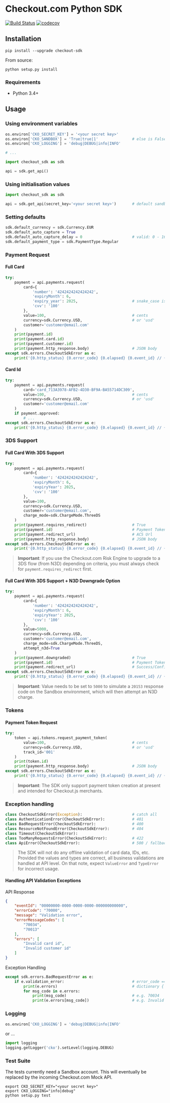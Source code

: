 # Checkout.com Python SDK

[![Build Status](https://travis-ci.org/checkout/checkout-sdk-python.svg?branch=master)](https://travis-ci.org/checkout/checkout-sdk-python)
[![codecov](https://codecov.io/gh/checkout/checkout-sdk-python/branch/master/graph/badge.svg)](https://codecov.io/gh/checkout/checkout-sdk-python)

## Installation

    pip install --upgrade checkout-sdk

From source:

    python setup.py install

### Requirements

* Python 3.4+

## Usage

### Using environment variables

``` python
os.environ['CKO_SECRET_KEY'] = '<your secret key>'
os.environ['CKO_SANDBOX'] = 'True|true|1'               # else is False (Production)
os.environ['CKO_LOGGING'] = 'debug|DEBUG|info|INFO'

# ...

import checkout_sdk as sdk

api = sdk.get_api()
```

### Using initialisation values

``` python
import checkout_sdk as sdk

api = sdk.get_api(secret_key='<your secret key>')       # default sandbox = True
```

### Setting defaults

``` python
sdk.default_currency = sdk.Currency.EUR
sdk.default_auto_capture = True
sdk.default_auto_capture_delay = 0                      # valid: 0 - 168 (hours)
sdk.default_payment_type = sdk.PaymentType.Regular
```

### Payment Request

#### Full Card

``` python
try:
    payment = api.payments.request(
        card={
            'number': '4242424242424242',
            'expiryMonth': 6,
            'expiry_year': 2025,                        # snake_case is auto converted
            'cvv': '100'
        },
        value=100,                                      # cents
        currency=sdk.Currency.USD,                      # or 'usd'
        customer='customer@email.com'
    )
    print(payment.id)
    print(payment.card.id)
    print(payment.customer.id)
    print(payment.http_response.body)                   # JSON body
except sdk.errors.CheckoutSdkError as e:
    print('{0.http_status} {0.error_code} {0.elapsed} {0.event_id} // {0.message}'.format(e))
```

#### Card Id

``` python
try:
    payment = api.payments.request(
        card='card_713A3978-AFB2-4D30-BF9A-BA55714DC309',
        value=100,                                      # cents
        currency=sdk.Currency.USD,                      # or 'usd'
        customer='customer@email.com'
    )
    if payment.approved:
        # ...
except sdk.errors.CheckoutSdkError as e:
    print('{0.http_status} {0.error_code} {0.elapsed} {0.event_id} // {0.message}'.format(e))
```

### 3DS Support

#### Full Card With 3DS Support

``` python
try:
    payment = api.payments.request(
        card={
            'number': '4242424242424242',
            'expiryMonth': 6,
            'expiryYear': 2025,
            'cvv': '100'
        },
        value=100,
        currency=sdk.Currency.USD,
        customer='customer@email.com',
        charge_mode=sdk.ChargeMode.ThreeDS
    )
    print(payment.requires_redirect)                    # True
    print(payment.id)                                   # Payment Token
    print(payment.redirect_url)                         # ACS Url
    print(payment.http_response.body)                   # JSON body
except sdk.errors.CheckoutSdkError as e:
    print('{0.http_status} {0.error_code} {0.elapsed} {0.event_id} // {0.message}'.format(e))
```

> **Important**: If you use the Checkout.com Risk Engine to upgrade to a 3DS flow (from N3D) depending on criteria, you must always check for `payment.requires_redirect` first.

#### Full Card With 3DS Support + N3D Downgrade Option

``` python
try:
    payment = api.payments.request(
        card={
            'number': '4242424242424242',
            'expiryMonth': 6,
            'expiryYear': 2025,
            'cvv': '100'
        },
        value=5000,
        currency=sdk.Currency.USD,
        customer='customer@email.com',
        charge_mode=sdk.ChargeMode.ThreeDS,
        attempt_n3d=True
    )
    print(payment.downgraded)                           # True
    print(payment.id)                                   # Payment Token
    print(payment.redirect_url)                         # Success/Confirmation Url
except sdk.errors.CheckoutSdkError as e:
    print('{0.http_status} {0.error_code} {0.elapsed} {0.event_id} // {0.message}'.format(e))
```

> **Important**: Value needs to be set to `5000` to simulate a `20153` response code on the Sandbox environment, which will then attempt an N3D charge.

### Tokens

#### Payment Token Request

``` python
try:
    token = api.tokens.request_payment_token(
        value=100,                                      # cents
        currency=sdk.Currency.USD,                      # or 'usd'
        track_id='001'
    )
    print(token.id)
    print(payment.http_response.body)                   # JSON body
except sdk.errors.CheckoutSdkError as e:
    print('{0.http_status} {0.error_code} {0.elapsed} {0.event_id} // {0.message}'.format(e))
```

> **Important**: The SDK only support payment token creation at present and intended for Checkout.js merchants.

### Exception handling

``` python
class CheckoutSdkError(Exception):                      # catch all
class AuthenticationError(CheckoutSdkError):            # 401
class BadRequestError(CheckoutSdkError):                # 400
class ResourceNotFoundError(CheckoutSdkError):          # 404
class Timeout(CheckoutSdkError):
class TooManyRequestsError(CheckoutSdkError):           # 422
class ApiError(CheckoutSdkError):                       # 500 / fallback
```

> The SDK will not do any offline validation of card data, IDs, etc. Provided the values and types are correct, all business validations are handled at API level. On that note, expect `ValueError` and `TypeError` for incorrect usage.

#### Handling API Validation Exceptions

API Response

``` json
{
    "eventId": "00000000-0000-0000-0000-000000000000",
    "errorCode": "70000",
    "message": "Validation error",
    "errorMessageCodes": [
        "70034",
        "70013"
    ],
    "errors": [
        "Invalid card id",
        "Invalid customer id"
    ]
}
```

Exception Handling

``` python
except sdk.errors.BadRequestError as e:
    if e.validation_error:                              # error_code == 70000
        print(e.errors)                                 # dictionary { msg_code: msg }
        for msg_code in e.errors:
            print(msg_code)                             # e.g. 70034
            print(e.errors[msg_code])                   # e.g. Invalid card id
```

### Logging

```python
os.environ['CKO_LOGGING'] = 'debug|DEBUG|info|INFO'
```

or ...

```python
import logging
logging.getLogger('cko').setLevel(logging.DEBUG)
```

### Test Suite

The tests currently need a Sandbox account. This will eventually be replaced by the incoming Checkout.com Mock API.

```
export CKO_SECRET_KEY="<your secret key>"
export CKO_LOGGING="info|debug"
python setup.py test
```
